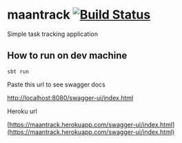 # maantrack [![Build Status](https://travis-ci.com/pravin-raha/maantrack.svg?branch=master)](https://travis-ci.com/pravin-raha/maantrack)
Simple task tracking application

## How to run on dev machine

```sbtshell
sbt run
```

Paste this url to see swagger docs

[http://localhost:8080/swagger-ui/index.html](http://localhost:8080/swagger-ui/index.html)

Heroku url

[https://maantrack.herokuapp.com/swagger-ui/index.html](https://maantrack.herokuapp.com/swagger-ui/index.html)
